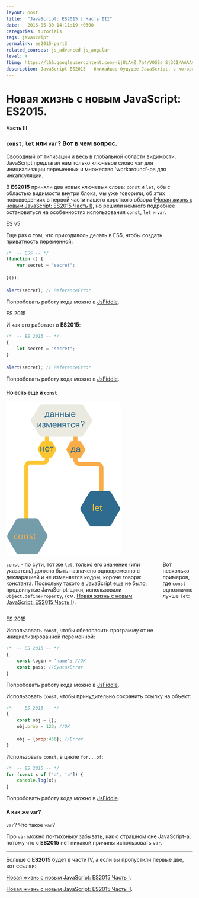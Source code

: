 ```yaml
---
layout: post
title:  "JavaScript: ES2015 | Часть III"
date:   2016-05-30 14:11:19 +0300
categories: tutorials
tags: javascript
permalink: es2015-part3
related_courses: js_advanced js_angular
level: 4
fbimg: https://lh6.googleusercontent.com/-ijUiAHZ_7a4/V0SSs_Sj3CI/AAAAAAAAAcw/6nfVJGheIWQdYayisHr2utv5dDoMiqkbgCLIB/w1118-h587-no/
description: JavaScript ES2015 - ближайшее будущее JavaScript, в которое уверенно смотpит студент WebCamp
---
```


# Новая жизнь с новым JavaScript: ES2015.

#### Часть III

### <span class="icon-homecode" id="const-let" data-magellan-target="const-let"></span> ``const``, ``let`` или ``var``? Вот в чем вопрос.

Свободный от типизации и весь в глобальной области видимости, JavaScript предлагал нам только ключевое слово ``var`` для инициализации переменных и множество 'workaround'-ов для инкапсуляции.

В **ES2015** приняли два новых ключевых слова: ``const`` и ``let``, оба с областью видимости внутри блока, мы уже говорили, об этих нововведениях в первой части нашего короткого обзора ([Новая жизнь с новым JavaScript: ES2015 Часть I](/es2015)), но решили немного подробнее остановиться на особенностях использования ``const``, ``let`` и ``var``.

<span class="highlight highlight--default">ES v5</span>

Еще раз о том, что приходилось делать в ES5, чтобы создать приватность переменной:

```javascript
/*  -- ES5 -- */
(function () {  
    var secret = "secret";
    
}()); 

alert(secret); // ReferenceError
```
<span class="icon-code text-m"></span> Попробовать работу кода можно в [JsFiddle](https://jsfiddle.net/xga2ponc/).

<span class="highlight highlight--success">ES 2015</span>

И как это работает в **ES2015**:

```javascript
/*  -- ES 2015 -- */
{  
    let secret = "secret";
} 

alert(secret); // ReferenceError

```

<span class="icon-code text-m"></span> Попробовать работу кода можно в [JsFiddle](https://jsfiddle.net/xga2ponc/1/).

#### Но есть еще и ``const``

<div class="row mb-50">
<div class="medium-6 large-4 columns">
<img src="/img/post-images/js/const_let.svg" alt="const vs let">
</div>
<div class="medium-6 large-8 columns">
<p><code class="highlighter-rouge">const</code> - по сути, тот же <code class="highlighter-rouge">let</code>, только его значение (или указатель) должно быть назначено одновременно с декларацией и не изменяется кодом, короче говоря: константа.
Поскольку такого в JavaScript еще не было, продвинутые JavaScript-щики, использовали <code class="highlighter-rouge">Object.defineProperty</code>, (см. <a href="/es2015">Новая жизнь с новым JavaScript: ES2015 Часть I</a>).</p>
<p>Вот несколько примеров, где <code class="highlighter-rouge">const</code> однозначно лучше <code class="highlighter-rouge">let</code>:</p>
</div>

</div>

<span class="highlight highlight--success">ES 2015</span>

Использовать ``const``, чтобы обезопасить программу от не инициализированной переменной:

```javascript
/*  -- ES 2015 -- */
{  
    const login = 'name'; //OK
    const pass; //SyntaxError
} 

```

<span class="icon-code text-m"></span> Попробовать работу кода можно в [JsFiddle](https://jsfiddle.net/xga2ponc/4/).

Использовать ``const``, чтобы принудительно сохранить ссылку на объект:

```javascript
/*  -- ES 2015 -- */
{  
    const obj = {};
    obj.prop = 123; //OK
    
    obj = {prop:456}; //Error
} 

```

Использовать ``const``, в цикле ``for...of``:

```javascript
/*  -- ES 2015 -- */
for (const x of ['a', 'b']) {
    console.log(x);
}

```


<span class="icon-code text-m"></span> Попробовать работу кода можно в [JsFiddle](https://jsfiddle.net/xga2ponc/3/).

#### А как же ``var``?

``var``? Что такое ``var``?

Про ``var`` можно по-тихоньку забывать, как о страшном сне JavaScript-а, потому что с **ES2015** нет никакой причины использовать ``var``.

---

Больше о **ES2015** будет в части IV, а если вы пропустили первые две, вот ссылки:

[Новая жизнь с новым JavaScript: ES2015 Часть I](/es2015).

[Новая жизнь с новым JavaScript: ES2015 Часть II](/es2015-part2).
